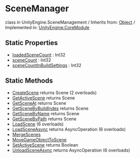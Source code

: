 # SceneManager
class in UnityEngine.SceneManagement
 / Inherits from: <a href="https://docs.unity3d.com/6000.1/Documentation/ScriptReference/Object.html">Object</a> / Implemented in: <a href="https://docs.unity3d.com/6000.1/Documentation/ScriptReference/UnityEngine.CoreModule.html">UnityEngine.CoreModule</a>

## Static Properties
- <a href="https://docs.unity3d.com/6000.1/Documentation/ScriptReference/SceneManager-loadedSceneCount.html">loadedSceneCount</a> : Int32
- <a href="https://docs.unity3d.com/6000.1/Documentation/ScriptReference/SceneManager-sceneCount.html">sceneCount</a> : Int32
- <a href="https://docs.unity3d.com/6000.1/Documentation/ScriptReference/SceneManager-sceneCountInBuildSettings.html">sceneCountInBuildSettings</a> : Int32

## Static Methods
- <a href="https://docs.unity3d.com/6000.1/Documentation/ScriptReference/SceneManager.CreateScene.html">CreateScene</a> returns Scene (2 overloads)
- <a href="https://docs.unity3d.com/6000.1/Documentation/ScriptReference/SceneManager.GetActiveScene.html">GetActiveScene</a> returns Scene
- <a href="https://docs.unity3d.com/6000.1/Documentation/ScriptReference/SceneManager.GetSceneAt.html">GetSceneAt</a> returns Scene
- <a href="https://docs.unity3d.com/6000.1/Documentation/ScriptReference/SceneManager.GetSceneByBuildIndex.html">GetSceneByBuildIndex</a> returns Scene
- <a href="https://docs.unity3d.com/6000.1/Documentation/ScriptReference/SceneManager.GetSceneByName.html">GetSceneByName</a> returns Scene
- <a href="https://docs.unity3d.com/6000.1/Documentation/ScriptReference/SceneManager.GetSceneByPath.html">GetSceneByPath</a> returns Scene
- <a href="https://docs.unity3d.com/6000.1/Documentation/ScriptReference/SceneManager.LoadScene.html">LoadScene</a> (6 overloads)
- <a href="https://docs.unity3d.com/6000.1/Documentation/ScriptReference/SceneManager.LoadSceneAsync.html">LoadSceneAsync</a> returns AsyncOperation (6 overloads)
- <a href="https://docs.unity3d.com/6000.1/Documentation/ScriptReference/SceneManager.MergeScenes.html">MergeScenes</a>
- <a href="https://docs.unity3d.com/6000.1/Documentation/ScriptReference/SceneManager.MoveGameObjectToScene.html">MoveGameObjectToScene</a>
- <a href="https://docs.unity3d.com/6000.1/Documentation/ScriptReference/SceneManager.SetActiveScene.html">SetActiveScene</a> returns Boolean
- <a href="https://docs.unity3d.com/6000.1/Documentation/ScriptReference/SceneManager.UnloadSceneAsync.html">UnloadSceneAsync</a> returns AsyncOperation (6 overloads)
